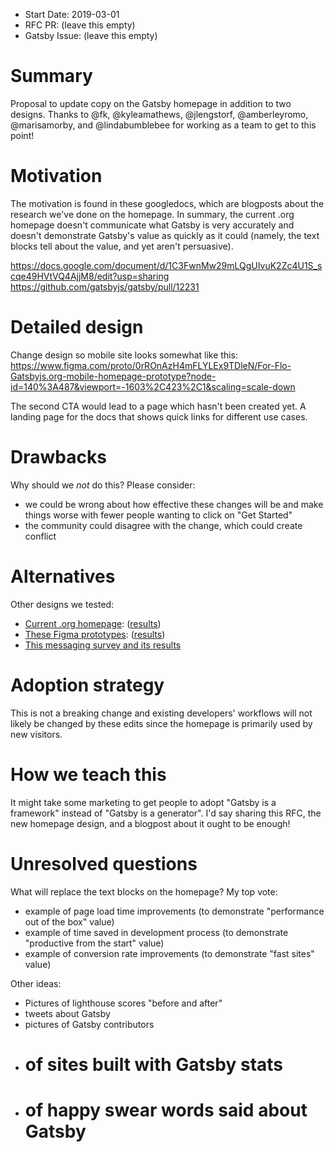 - Start Date: 2019-03-01
- RFC PR: (leave this empty)
- Gatsby Issue: (leave this empty)

# Summary

Proposal to update copy on the Gatsby homepage in addition to two designs. Thanks to @fk, @kyleamathews, @jlengstorf, @amberleyromo, @marisamorby, and @lindabumblebee for working as a team to get to this point!

# Motivation

The motivation is found in these googledocs, which are blogposts about the research we've done on the homepage. In summary, the current .org homepage doesn't communicate what Gatsby is very accurately and doesn't demonstrate Gatsby's value as quickly as it could (namely, the text blocks tell about the value, and yet aren't persuasive).

https://docs.google.com/document/d/1C3FwnMw29mLQgUIvuK2Zc4U1S_scqe49HVtVQ4AjjM8/edit?usp=sharing
https://github.com/gatsbyjs/gatsby/pull/12231

# Detailed design

Change design so mobile site looks somewhat like this:
https://www.figma.com/proto/0rROnAzH4mFLYLEx9TDleN/For-Flo-Gatsbyjs.org-mobile-homepage-prototype?node-id=140%3A487&viewport=-1603%2C423%2C1&scaling=scale-down

The second CTA would lead to a page which hasn't been created yet. A landing page for the docs that shows quick links for different use cases.

# Drawbacks

Why should we _not_ do this? Please consider:

- we could be wrong about how effective these changes will be and make things worse with fewer people wanting to click on "Get Started"
- the community could disagree with the change, which could create conflict

# Alternatives

Other designs we tested:

- [Current .org homepage](https://www.gatsbyjs.org/): ([results](https://docs.google.com/document/d/1C3FwnMw29mLQgUIvuK2Zc4U1S_scqe49HVtVQ4AjjM8/edit?usp=sharing))
- [These Figma prototypes](https://www.figma.com/proto/UH2Qb3IeF8Hvg6csIW3mcqFc/Gatsbyjs.org-mobile-homepage-prototype?node-id=22%3A329&viewport=-227%2C349%2C0.39312&scaling=scale-down): ([results](https://docs.google.com/document/d/1C3FwnMw29mLQgUIvuK2Zc4U1S_scqe49HVtVQ4AjjM8/edit?usp=sharing))
- [This messaging survey and its results](https://github.com/gatsbyjs/gatsby/pull/12231)

# Adoption strategy

This is not a breaking change and existing developers' workflows will not likely be changed by these edits since the homepage is primarily used by new visitors.

# How we teach this

It might take some marketing to get people to adopt "Gatsby is a framework" instead of "Gatsby is a generator". I'd say sharing this RFC, the new homepage design, and a blogpost about it ought to be enough!

# Unresolved questions

What will replace the text blocks on the homepage? My top vote:

- example of page load time improvements (to demonstrate "performance out of the box" value)
- example of time saved in development process (to demonstrate "productive from the start" value)
- example of conversion rate improvements (to demonstrate "fast sites" value)

Other ideas:

- Pictures of lighthouse scores "before and after"
- tweets about Gatsby
- pictures of Gatsby contributors
- # of sites built with Gatsby stats
- # of happy swear words said about Gatsby

